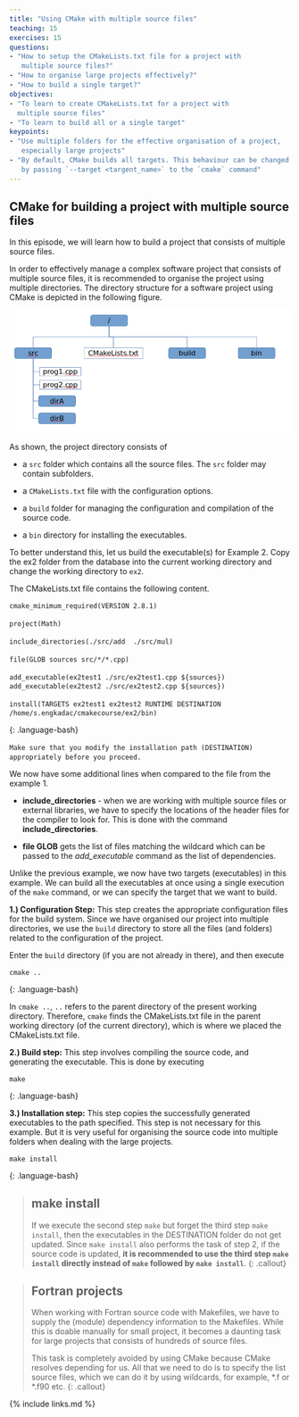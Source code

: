 ```yaml
---
title: "Using CMake with multiple source files"
teaching: 15
exercises: 15
questions:
- "How to setup the CMakeLists.txt file for a project with
   multiple source files?"
- "How to organise large projects effectively?"
- "How to build a single target?"
objectives:
- "To learn to create CMakeLists.txt for a project with
  multiple source files"
- "To learn to build all or a single target"
keypoints:
- "Use multiple folders for the effective organisation of a project,
   especially large projects"
- "By default, CMake builds all targets. This behaviour can be changed
   by passing `--target <targent_name>` to the `cmake` command"
---
```


## CMake for building a project with multiple source files
In this episode, we will learn how to build a project that consists of
multiple source files.

In order to effectively manage a complex software project that
consists of multiple source files, it is recommended to organise the project
using multiple directories. The directory structure for a software 
project using CMake is depicted in the following figure.

![CMake directory structure](../fig/cmake-dir-structure.png)

As shown, the project directory consists of

* a `src` folder which contains all the source files. The `src` folder
  may contain subfolders.

* a `CMakeLists.txt` file with the configuration options.

* a `build` folder for managing the configuration and compilation of the
  source code.

* a `bin` directory for installing the executables.


To better understand this, let us build the executable(s) for Example 2.
Copy the ex2 folder from the database into the current working directory and 
change the working directory to `ex2`.

The CMakeLists.txt file contains the following content.
~~~
cmake_minimum_required(VERSION 2.8.1)

project(Math)

include_directories(./src/add  ./src/mul)

file(GLOB sources src/*/*.cpp)

add_executable(ex2test1 ./src/ex2test1.cpp ${sources})
add_executable(ex2test2 ./src/ex2test2.cpp ${sources})

install(TARGETS ex2test1 ex2test2 RUNTIME DESTINATION /home/s.engkadac/cmakecourse/ex2/bin)
~~~
{: .language-bash}

`Make sure that you modify the installation path (DESTINATION) appropriately
before you proceed.`

We now have some additional lines when compared to the file from the
example 1.

* **include_directories** - when we are working with multiple source 
files or external libraries, we have to specify the locations of 
the header files for the compiler to look for. This is done with 
the command **include_directories**.

* **file GLOB** gets the list of files matching the wildcard which can be
passed to the *add_executable* command as the list of dependencies.

Unlike the previous example, we now have two targets (executables) in this example.
We can build all the executables at once using a single execution of
the `make` command, or we can specify the target that we want to build.


**1.) Configuration Step:** This step creates the appropriate
configuration files for the build system. Since we have organised our
project into multiple directories, we use the `build` directory to
store all the files (and folders) related to the configuration of the
project.

Enter the `build` directory (if you are not already in there), and then
execute
~~~
cmake ..
~~~
{: .language-bash}

In `cmake ..`, `..` refers to the parent directory of the present working
directory. Therefore, `cmake` finds the CMakeLists.txt file in the parent
working directory (of the current directory), which is where we placed the 
CMakeLists.txt file.

**2.) Build step:** This step involves compiling the source code,
and generating the executable. This is done by executing
~~~
make
~~~
{: .language-bash}

**3.) Installation step:** This step copies the successfully generated
executables to the path specified. This step is not necessary for this
example. But it is very useful for organising the source code into multiple
folders when dealing with the large projects.
~~~
make install
~~~
{: .language-bash}



> ## make install
> If we execute the second step `make` but forget the third step
> `make install`, then the executables in the DESTINATION folder do not
> get updated.
> Since `make install` also performs the task of step 2, if the source
> code is updated, **it is recommended to use the third step 
> `make install` directly instead of `make` followed by `make install`**.
{: .callout}

> ## Fortran projects
> When working with Fortran source code with Makefiles, we have to 
> supply the (module) dependency information to the Makefiles.
> While this is doable manually for small project, it becomes a
> daunting task for large projects that consists of hundreds of source
> files.
>
> This task is completely avoided by using CMake because CMake 
> resolves depending for us. All that we need to do is to specify the list
> source files, which we can do it by using wildcards, for example, *.f or *.f90 etc.
{: .callout}


{% include links.md %}

